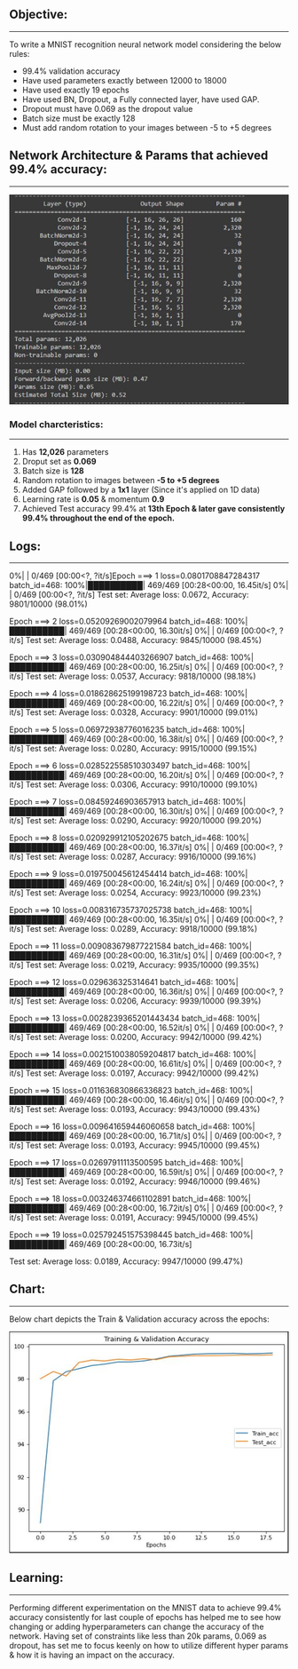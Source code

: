 ## Objective:
---------------
To write a MNIST recognition neural network model considering the below rules:
- 99.4% validation accuracy
- Have used parameters exactly between 12000 to 18000
- Have used exactly 19 epochs
- Have used BN, Dropout, a Fully connected layer, have used GAP.
- Dropout must have 0.069 as the dropout value
- Batch size must be exactly 128
- Must add random rotation to your images between -5 to +5 degrees


## Network Architecture & Params that achieved 99.4% accuracy:
----------------------------

![network_architecture](https://github.com/karthikmohan1702/EVA6/blob/a557784c9036c8e25da13fb2545e5c1e78175285/Session_4/Architectural_basics/images/network_architecture.JPG)

### Model charcteristics:
------------------------

1. Has **12,026** parameters
2. Droput set as **0.069**
3. Batch size is **128**
4. Random rotation to images between **-5 to +5 degrees**
5. Added GAP followed by a **1x1** layer (Since it's applied on 1D data)
6. Learning rate is **0.05** & momentum **0.9**
7. Achieved Test accuracy 99.4% at **13th Epoch & later gave consistently 99.4% throughout the end of the epoch.**

## Logs:
--------
0%|          | 0/469 [00:00<?, ?it/s]Epoch ===>  1
loss=0.0801708847284317 batch_id=468: 100%|██████████| 469/469 [00:28<00:00, 16.45it/s]
  0%|          | 0/469 [00:00<?, ?it/s]
Test set: Average loss: 0.0672, Accuracy: 9801/10000 (98.01%)

Epoch ===>  2
loss=0.05209269002079964 batch_id=468: 100%|██████████| 469/469 [00:28<00:00, 16.30it/s]
  0%|          | 0/469 [00:00<?, ?it/s]
Test set: Average loss: 0.0488, Accuracy: 9845/10000 (98.45%)

Epoch ===>  3
loss=0.030904844403266907 batch_id=468: 100%|██████████| 469/469 [00:28<00:00, 16.25it/s]
  0%|          | 0/469 [00:00<?, ?it/s]
Test set: Average loss: 0.0537, Accuracy: 9818/10000 (98.18%)

Epoch ===>  4
loss=0.018628625199198723 batch_id=468: 100%|██████████| 469/469 [00:28<00:00, 16.22it/s]
  0%|          | 0/469 [00:00<?, ?it/s]
Test set: Average loss: 0.0328, Accuracy: 9901/10000 (99.01%)

Epoch ===>  5
loss=0.06972938776016235 batch_id=468: 100%|██████████| 469/469 [00:28<00:00, 16.38it/s]
  0%|          | 0/469 [00:00<?, ?it/s]
Test set: Average loss: 0.0280, Accuracy: 9915/10000 (99.15%)

Epoch ===>  6
loss=0.028522558510303497 batch_id=468: 100%|██████████| 469/469 [00:28<00:00, 16.20it/s]
  0%|          | 0/469 [00:00<?, ?it/s]
Test set: Average loss: 0.0306, Accuracy: 9910/10000 (99.10%)

Epoch ===>  7
loss=0.08459246903657913 batch_id=468: 100%|██████████| 469/469 [00:28<00:00, 16.30it/s]
  0%|          | 0/469 [00:00<?, ?it/s]
Test set: Average loss: 0.0290, Accuracy: 9920/10000 (99.20%)

Epoch ===>  8
loss=0.020929912105202675 batch_id=468: 100%|██████████| 469/469 [00:28<00:00, 16.37it/s]
  0%|          | 0/469 [00:00<?, ?it/s]
Test set: Average loss: 0.0287, Accuracy: 9916/10000 (99.16%)

Epoch ===>  9
loss=0.019750045612454414 batch_id=468: 100%|██████████| 469/469 [00:28<00:00, 16.24it/s]
  0%|          | 0/469 [00:00<?, ?it/s]
Test set: Average loss: 0.0254, Accuracy: 9923/10000 (99.23%)

Epoch ===>  10
loss=0.008316735737025738 batch_id=468: 100%|██████████| 469/469 [00:28<00:00, 16.35it/s]
  0%|          | 0/469 [00:00<?, ?it/s]
Test set: Average loss: 0.0289, Accuracy: 9918/10000 (99.18%)

Epoch ===>  11
loss=0.009083679877221584 batch_id=468: 100%|██████████| 469/469 [00:28<00:00, 16.31it/s]
  0%|          | 0/469 [00:00<?, ?it/s]
Test set: Average loss: 0.0219, Accuracy: 9935/10000 (99.35%)

Epoch ===>  12
loss=0.029636325314641 batch_id=468: 100%|██████████| 469/469 [00:28<00:00, 16.36it/s]
  0%|          | 0/469 [00:00<?, ?it/s]
Test set: Average loss: 0.0206, Accuracy: 9939/10000 (99.39%)

Epoch ===>  13
loss=0.0028239365201443434 batch_id=468: 100%|██████████| 469/469 [00:28<00:00, 16.52it/s]
  0%|          | 0/469 [00:00<?, ?it/s]
Test set: Average loss: 0.0200, Accuracy: 9942/10000 (99.42%)

Epoch ===>  14
loss=0.0021510038059204817 batch_id=468: 100%|██████████| 469/469 [00:28<00:00, 16.61it/s]
  0%|          | 0/469 [00:00<?, ?it/s]
Test set: Average loss: 0.0197, Accuracy: 9942/10000 (99.42%)

Epoch ===>  15
loss=0.011636830866336823 batch_id=468: 100%|██████████| 469/469 [00:28<00:00, 16.46it/s]
  0%|          | 0/469 [00:00<?, ?it/s]
Test set: Average loss: 0.0193, Accuracy: 9943/10000 (99.43%)

Epoch ===>  16
loss=0.009641659446060658 batch_id=468: 100%|██████████| 469/469 [00:28<00:00, 16.71it/s]
  0%|          | 0/469 [00:00<?, ?it/s]
Test set: Average loss: 0.0193, Accuracy: 9945/10000 (99.45%)

Epoch ===>  17
loss=0.02697911113500595 batch_id=468: 100%|██████████| 469/469 [00:28<00:00, 16.59it/s]
  0%|          | 0/469 [00:00<?, ?it/s]
Test set: Average loss: 0.0192, Accuracy: 9946/10000 (99.46%)

Epoch ===>  18
loss=0.003246374661102891 batch_id=468: 100%|██████████| 469/469 [00:28<00:00, 16.72it/s]
  0%|          | 0/469 [00:00<?, ?it/s]
Test set: Average loss: 0.0191, Accuracy: 9945/10000 (99.45%)

Epoch ===>  19
loss=0.025792451575398445 batch_id=468: 100%|██████████| 469/469 [00:28<00:00, 16.73it/s]

Test set: Average loss: 0.0189, Accuracy: 9947/10000 (99.47%)


## Chart:
---------
Below chart depicts the Train & Validation accuracy across the epochs:

![train_val_acc](https://github.com/karthikmohan1702/EVA6/blob/798a20f1f6cf9c56017a5785893f00b696654ecf/Session_4/Architectural_basics/images/train_val_acc_chart.JPG)


## Learning:
------------
Performing different experimentation on the MNIST data to achieve 99.4% accuracy consistently for last couple of epochs has helped me to see how changing or adding hyperparameters can change the accuracy of the network. Having set of constraints like less than 20k params, 0.069 as dropout, has set me to focus keenly on how to utilize different hyper params & how it is having an impact on the accuracy.
